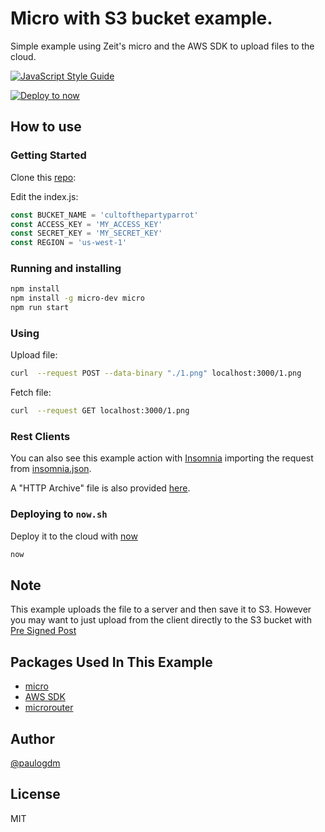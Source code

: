 # Micro with S3 bucket example.

Simple example using Zeit's micro and the AWS SDK to upload files to the cloud.

[![JavaScript Style Guide](https://cdn.rawgit.com/standard/standard/master/badge.svg)](https://github.com/standard/standard)

[![Deploy to now](https://deploy.now.sh/static/button.svg)](https://deploy.now.sh/?repo=https://github.com/paulogdm/micro-s3-example)

## How to use

### Getting Started

Clone this [repo](https://github.com/paulogdm/micro-s3-example):

Edit the index.js:

```javascript
const BUCKET_NAME = 'cultofthepartyparrot'
const ACCESS_KEY = 'MY_ACCESS_KEY'
const SECRET_KEY = 'MY_SECRET_KEY'
const REGION = 'us-west-1'
```
### Running and installing

```bash
npm install
npm install -g micro-dev micro
npm run start
```

### Using

Upload file:

```bash
curl  --request POST --data-binary "./1.png" localhost:3000/1.png
```

Fetch file:

```bash
curl  --request GET localhost:3000/1.png
```

### Rest Clients

You can also see this example action with [Insomnia](https://insomnia.rest/) importing the request from [insomnia.json](insomnia.json).

A "HTTP Archive" file is also provided [here](HttpArchive.har).

### Deploying to `now.sh`

Deploy it to the cloud with [now](https://zeit.co/now)

```bash
now
```

## Note

This example uploads the file to a server and then save it to S3.
However you may want to just upload from the client directly to the S3 bucket with [Pre Signed Post](https://docs.aws.amazon.com/AWSJavaScriptSDK/latest/AWS/S3.html#createPresignedPost-property)

## Packages Used In This Example

 * [micro](https://github.com/zeit/micro)
 * [AWS SDK](https://github.com/aws/aws-sdk-js)
 * [microrouter](https://github.com/pedronauck/micro-router)

## Author

[@paulogdm](https://github.com/paulogdm)

## License

MIT
